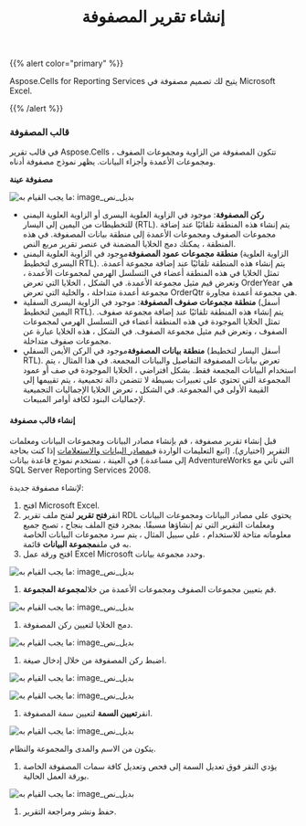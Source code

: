 ﻿---
title: إنشاء تقرير المصفوفة
type: docs
weight: 10
url: /ar/reportingservices/creating-matrix-report/
---
{{% alert color="primary" %}} 

 Aspose.Cells for Reporting Services يتيح لك تصميم مصفوفة في Microsoft Excel.

{{% /alert %}} 
### **قالب المصفوفة**
في قالب تقرير Aspose.Cells ، تتكون المصفوفة من الزاوية ومجموعات الصفوف ومجموعات الأعمدة وأجزاء البيانات. يظهر نموذج مصفوفة أدناه.

**مصفوفة عينة** 

![ما يجب القيام به: image_بديل_نص](creating-matrix-report_1.png)

- **ركن المصفوفة**: موجود في الزاوية العلوية اليسرى أو الزاوية العلوية اليمنى للتخطيطات من اليمين إلى اليسار (RTL). يتم إنشاء هذه المنطقة تلقائيًا عند إضافة مجموعات الصفوف ومجموعات الأعمدة إلى منطقة بيانات المصفوفة. في هذه المنطقة ، يمكنك دمج الخلايا المضمنة في عنصر تقرير مربع النص.
- **منطقة مجموعات عمود المصفوفة**موجود في الزاوية العلوية اليمنى (الزاوية العلوية اليسرى لتخطيط RTL). يتم إنشاء هذه المنطقة تلقائيًا عند إضافة مجموعة أعمدة. تمثل الخلايا في هذه المنطقة أعضاء في التسلسل الهرمي لمجموعات الأعمدة ، وتعرض قيم مثيل مجموعة الأعمدة. في الشكل ، الخلايا التي تعرض OrderYear هي مجموعة أعمدة متداخلة ، والخلية التي تعرض OrderQtr هي مجموعة أعمدة مجاورة.
- **منطقة مجموعات صفوف المصفوفة**: موجود في الزاوية اليسرى السفلية (أسفل اليمين لتخطيط RTL). يتم إنشاء هذه المنطقة تلقائيًا عند إضافة مجموعة صفوف. تمثل الخلايا الموجودة في هذه المنطقة أعضاء في التسلسل الهرمي لمجموعات الصفوف ، وتعرض قيم مثيل مجموعة الصفوف. في الشكل ، هذه الخلايا عبارة عن مجموعات صفوف متداخلة.
- **منطقة بيانات المصفوفة**موجود في الركن الأيمن السفلي (أسفل اليسار لتخطيط RTL). تعرض بيانات المصفوفة التفاصيل والبيانات المجمعة. في هذا المثال ، يتم استخدام البيانات المجمعة فقط. بشكل افتراضي ، الخلايا الموجودة في صف أو عمود المجموعة التي تحتوي على تعبيرات بسيطة لا تتضمن دالة تجميعية ، يتم تقييمها إلى القيمة الأولى في المجموعة. في الشكل ، تعرض الخلايا الإجماليات التجميعية لإجماليات البنود لكافة أوامر المبيعات.
#### **إنشاء قالب مصفوفة**
 قبل إنشاء تقرير مصفوفة ، قم بإنشاء مصادر البيانات ومجموعات البيانات ومعلمات التقرير (اختياري). (اتبع التعليمات الواردة في[مصادر البيانات والاستعلامات](/cells/ar/reportingservices/data-sources-and-queries/) إذا كنت بحاجة إلى مساعدة.) في العينة ، نستخدم نموذج قاعدة بيانات AdventureWorks التي تأتي مع SQL Server Reporting Services 2008.

لإنشاء مصفوفة جديدة:

1. افتح Microsoft Excel.
1.  انقر**فتح تقرير** لفتح ملف تقرير RDL يحتوي على مصادر البيانات ومجموعات البيانات ومعلمات التقرير التي تم إنشاؤها مسبقًا.
بمجرد فتح الملف بنجاح ، تصبح جميع معلوماته متاحة للاستخدام ، على سبيل المثال ، يتم سرد مجموعات البيانات الخاصة به في ملف**مجموعة البيانات** قائمة.
1.  افتح ورقة عمل Excel Microsoft وحدد مجموعة بيانات.

![ما يجب القيام به: image_بديل_نص](creating-matrix-report_2.png)




1.  قم بتعيين مجموعات الصفوف ومجموعات الأعمدة من خلال**مجموعة المجموعة**. 

![ما يجب القيام به: image_بديل_نص](creating-matrix-report_3.png)




1. دمج الخلايا لتعيين ركن المصفوفة.

![ما يجب القيام به: image_بديل_نص](creating-matrix-report_4.png)




1.  اضبط ركن المصفوفة من خلال إدخال صيغة.

![ما يجب القيام به: image_بديل_نص](creating-matrix-report_5.png)




![ما يجب القيام به: image_بديل_نص](creating-matrix-report_6.png)




1.  انقر**تعيين السمة** لتعيين سمة المصفوفة.

![ما يجب القيام به: image_بديل_نص](creating-matrix-report_7.png)



يتكون من الاسم والمدى والمجموعة والنظام.

1. يؤدي النقر فوق تعديل السمة إلى فحص وتعديل كافة سمات المصفوفة الخاصة بورقة العمل الحالية.

![ما يجب القيام به: image_بديل_نص](creating-matrix-report_8.png)




1. حفظ ونشر ومراجعة التقرير.
